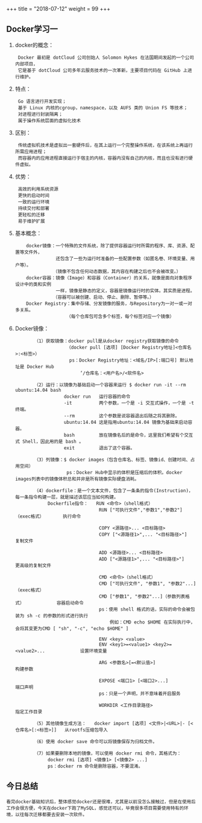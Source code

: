 +++
title = "2018-07-12"
weight = 99
+++

## Docker学习一 

1. docker的概念：

        Docker 最初是 dotCloud 公司创始人 Solomon Hykes 在法国期间发起的一个公司内部项目，
        它是基于 dotCloud 公司多年云服务技术的一次革新，主要项目代码在 GitHub 上进行维护。

2. 特点：
        
        Go 语言进行开发实现；
        基于 Linux 内核的cgroup，namespace，以及 AUFS 类的 Union FS 等技术；
        对进程进行封装隔离；
        属于操作系统层面的虚拟化技术

3. 区别：
        
        传统虚拟机技术是虚拟出一套硬件后，在其上运行一个完整操作系统，在该系统上再运行所需应用进程；
        而容器内的应用进程直接运行于宿主的内核，容器内没有自己的内核，而且也没有进行硬件虚拟。

4. 优势：

        高效的利用系统资源
        更快的启动时间
        一致的运行环境
        持续交付和部署
        更轻松的迁移
        易于维护扩展

5. 基本概念：
           
           docker镜像：一个特殊的文件系统，除了提供容器运行时所需的程序、库、资源、配置等文件外，
                      还包含了一些为运行时准备的一些配置参数（如匿名卷、环境变量、用户等）。
                     （镜像不包含任何动态数据，其内容在构建之后也不会被改变。）
           docker容器：镜像（Image）和容器（Container）的关系，就像是面向对象程序设计中的类和实例
                      一样，镜像是静态的定义，容器是镜像运行时的实体。其实质是进程。
                     （容器可以被创建、启动、停止、删除、暂停等。）
           Docker Registry：集中存储、分发镜像的服务，与Repository为一对一或一对多关系。
                          （每个仓库包可含多个标签，每个标签对应一个镜像）

6. Docker镜像：
              
              （1）获取镜像：docker pull是从docker registry获取镜像的命令
                          （docker pull [选项] [Docker Registry地址]<仓库名>:<标签>）
                           ps：Docker Registry地址：<域名/IP>[:端口号] 默认地址是 Docker Hub
                               ‘/仓库名：<用户名>/<软件名>

              （2）运行：以镜像为基础启动一个容器来运行 $ docker run -it --rm ubuntu:14.04 bash
                         docker run   运行容器的命令
                         -it          两个参数，一个是 -i 交互式操作，一个是 -t 终端。
                         --rm         这个参数是说容器退出后随之将其删除。 
                         ubuntu:14.04 这是指用ubuntu:14.04 镜像为基础来启动容器。
                         bash         放在镜像名后的是命令，这里我们希望有个交互式 Shell，因此用的是 bash 。
                         exit         退出了这个容器。

              （3）列镜像：$ docker images（包含仓库名、标签、镜像id、创建时间、占用空间）
                          ps：Docker Hub中显示的体积是压缩后的体积。docker images列表中的镜像体积总和并非是所有镜像实际硬盘消耗。

              （4）dockerfile：是一个文本文件，包含了一条条的指令(Instruction)，每一条指令构建一层，就是描述该层应当如何构建。
                   Dockerfile指令：   RUN <命令>（shell格式）         
                                      RUN ["可执行文件","参数1","参数2"]（exec格式）       执行命令

                                      COPY <源路径>... <目标路径>
                                      COPY ["<源路径1>",... "<目标路径>"]                 复制文件

                                      ADD <源路径>... <目标路径>
                                      ADD ["<源路径1>",... "<目标路径>"]                  更高级的复制文件

                                      CMD <命令>（shell格式）
                                      CMD ["可执行文件", "参数1", "参数2"...]（exec格式） 
                                      CMD ["参数1", "参数2"...]（参数列表格式）            容器启动命令
                                      ps：使用 shell 格式的话，实际的命令会被包装为 sh -c 的参数的形式进行执行
                                          例如：CMD echo $HOME 在实际执行中，会将其变更为CMD [ "sh", "-c", "echo $HOME" ]
    
                                      ENV <key> <value>
                                      ENV <key1>=<value1> <key2>=<value2>...             设置环境变量

                                      ARG <参数名>[=<默认值>]                             构建参数

                                      EXPOSE <端口1> [<端口2>...]                         端口声明
                                      ps：只是一个声明，并不意味着开启服务

                                      WORKDIR <工作目录路径>                              指定工作目录  
 
              （5）其他镜像生成方法：   docker import [选项] <文件>|<URL>|- [<仓库名>[:<标签>]]   从rootfs压缩包导入

              （6）使用 docker save 命令可以将镜像保存为归档文件。

              （7）如果要删除本地的镜像，可以使用 docker rmi 命令，其格式为：
                   docker rmi [选项] <镜像1> [<镜像2> ...]
                   ps：docker rm 命令是删除容器，不要混淆。

## 今日总结

    看完docker基础知识后，整体感觉docker还是很难，尤其是以前没怎么接触过，但是在使用后工作会很方便，今天在docker下跑了MySQL，感觉还可以，毕竟很多项目需要使用特有的环境，以往每次迁移都要去安装一次软件。
